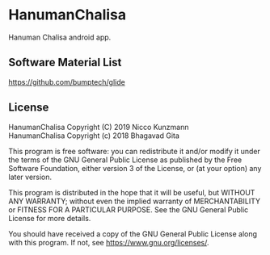 # HanumanChalisa
Hanuman Chalisa android app.

## Software Material List

https://github.com/bumptech/glide

## License


HanumanChalisa Copyright (C) 2019  Nicco Kunzmann  
HanumanChalisa Copyright (c) 2018 Bhagavad Gita

This program is free software: you can redistribute it and/or modify
it under the terms of the GNU General Public License as published by
the Free Software Foundation, either version 3 of the License, or
(at your option) any later version.

This program is distributed in the hope that it will be useful,
but WITHOUT ANY WARRANTY; without even the implied warranty of
MERCHANTABILITY or FITNESS FOR A PARTICULAR PURPOSE.  See the
GNU General Public License for more details.

You should have received a copy of the GNU General Public License
along with this program.  If not, see <https://www.gnu.org/licenses/>.
